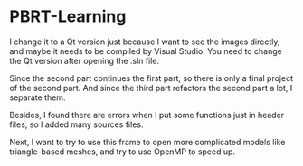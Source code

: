# PBRT-Learning
I change it to a Qt version just because I want to see the images directly, and maybe it needs to be compiled by Visual Studio. You need to change the Qt version after opening the .sln file.

Since the second part continues the first part, so there is only a final project of the second part. And since the third part refactors the second part a lot, I separate them.

Besides, I found there are errors when I put some functions just in header files, so I added many sources files.

Next, I want to try to use this frame to open more complicated models like triangle-based meshes, and try to use OpenMP to speed up.